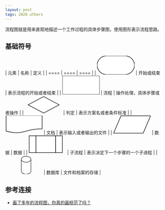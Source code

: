```yaml
---
layout: post
tags: 2020 others
---
```

流程图就是用来直观地描述一个工作过程的具体步骤图，使用图形表示流程思路。  

## 基础符号

| 元素 | 名称 | 定义 |
| ==== | ==== | ==== |
| <svg width="120" height="60"><rect x="0" y="0" rx="30" height="60" width="120" stroke-width="1.5" stroke="#000" fill="#fff"/></svg> | 开始或结束 | 表示流程的开始或者结束 | 
| <svg width="120" height="60"><rect height="60" width="120" stroke-width="1.5" stroke="#000" fill="#fff"/></svg> | 流程 | 操作处理，具体步骤或者操作 |
| <svg width="120" height="60"><path d="m10.751508,29.40625l50,-26.502165l50,26.502165l-50,26.502201l-50,-26.502201z" stroke-width="1.5" stroke="#000" fill="#fff"/></svg> | 判定 | 表示方案名或者条件标准 | 
| <svg width="120" height="60"><path fill="#fff" stroke="#000" stroke-width="1.5" d="M2.7482762,-0.249825 L118.74829,-0.249825 L118.74829,42.64546 C60.67482,42.64546 60.67482,65 2.7482762,50 z"></path></svg> | 文档 | 表示输入或者输出的文件 |
| <svg width="120" height="60"><path fill="#fff" stroke="#000" stroke-width="1.5" stroke-opacity="null" fill-opacity="null"  d="M1,56.41 L24.8,0.75 L120,0.75 L96.2,56.41 z" stroke-dasharray="none"></path></svg> | 数据 | 数据  | 
| <svg width="120" height="60"><g><rect fill="#fff" stroke="#000" stroke-width="1.5" stroke-opacity="null" fill-opacity="null" x="1" y="1" width="22" height="54" stroke-dasharray="none"></rect><rect fill="#fff" stroke="#000" stroke-width="1.5" stroke-opacity="null" fill-opacity="null" x="86" y="1" width="22" height="54" stroke-dasharray="none"></rect><rect fill="#fff" stroke="#000" stroke-width="1.5" stroke-opacity="null" fill-opacity="null" x="23" y="1" width="63" height="54" stroke-dasharray="none"></rect></g></svg> | 子流程 | 表示决定下一个步骤的一个子进程 |
| <svg width="120" height="60"><path fill="#fff" stroke="#000" stroke-width="1.5" opacity="0.8" d="M82.75,12.27 C82.75,17.583 75.8104,21.88 67.2500,21.88 M82.75,12.27 L82.75,12.27 C82.75,17.583 75.8104,21.88 67.2500,21.88 C58.68,21.88 51.7500,17.583 51.7500,12.27 M51.7500,12.27 L51.7500,12.27 C51.7500,6.969 58.68,2.66773 67.2500,2.6677 C75.8104,2.6677 82.75,6.969 82.75,12.27 L82.75,50.7127 C82.75,56.019 75.8104,60.321 67.2500,60.321 C58.68,60.321 51.7500,56.019 51.7500,50.7127 z"></path></svg> | 数据库 | 文件和档案的存储 | 

## 参考连接
- [画了多年的流程图，你真的画规范了吗？](http://www.woshipm.com/zhichang/2329530.html)